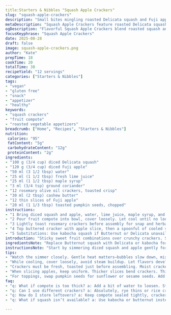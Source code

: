 ```yaml
---
title:Starters & Nibbles "Squash Apple Crackers"
slug: "squash-apple-crackers"
description: "Small bites mingling roasted Delicata squash and Fuji apple. Light syrup textures, warm spice hints from coriander instead of cumin. Spread almond butter on toasted olive oil crackers. Crunch balanced with soft fruit compote and crisp nut topping. Vegan, gluten free, egg free and lactose free appetizer. Simple ingredients upgraded with a touch of citrus and aromatic peel zest. Serve cold or slightly chilled. Storage up to five days refrigerated. Substitutions offered for nuts and crackers to suit allergies or pantry limits."
metaDescription: "Squash Apple Crackers feature roasted Delicata squash and Fuji apple. A vegan, gluten free appetizer with rich flavors."
ogDescription: "Flavorful Squash Apple Crackers blend roasted squash and apple. Perfect as an appetizer, balanced textures with nutty crunch."
focusKeyphrase: "Squash Apple Crackers"
date: 2025-08-28
draft: false
image: squash-apple-crackers.png
author: "Kate"
prepTime: 18
cookTime: 20
totalTime: 38
recipeYield: "12 servings"
categories: ["Starters & Nibbles"]
tags:
- "vegan"
- "gluten free"
- "snack"
- "appetizer"
- "healthy"
keywords:
- "squash crackers"
- "fruit compote"
- "roasted vegetable appetizers"
breadcrumb: ["Home", "Recipes", "Starters & Nibbles"]
nutrition: 
 calories: "95"
 fatContent: "5g"
 carbohydrateContent: "12g"
 proteinContent: "2g"
ingredients:
- "100 g (3/4 cup) diced Delicata squash"
- "120 g (3/4 cup) diced Fuji apple"
- "50 ml (3 1/2 tbsp) water"
- "25 ml (1 1/2 tbsp) fresh lime juice"
- "25 ml (1 1/2 tbsp) maple syrup"
- "3 ml (3/4 tsp) ground coriander"
- "12 rosemary olive oil crackers, toasted crisp"
- "30 ml (2 tbsp) cashew butter"
- "12 thin slices of Fuji apple"
- "20 ml (1 1/3 tbsp) toasted pumpkin seeds, chopped"
instructions:
- "1 Bring diced squash and apple, water, lime juice, maple syrup, and coriander to a rolling simmer in a small saucepan. Season carefully with salt and pepper. Listen for soft bubbling, watch as liquid thickens to glossy syrup—should coat the back of a spoon but not burn. Target a texture like thick jam, about 12-15 minutes but rely on look and touch over clocks."
- "2 Pour fruit compote into bowl, cover loosely. Let cool until no longer hot, about 15 minutes on counter. Refrigerate uncovered or loosely covered until fully cold, ideally 1 hour but minimum 30 minutes. This step firms flavors and texture. Keeps 5 days refrigerated in sealed container."
- "3 Lightly toast rosemary crackers before assembly for snap and herbal glow. Use dry pan or toaster oven. Spread each with a thin, even layer of cashew butter—cashew provides creaminess without overpowering, swap almond or sunflower butter if needed."
- "4 Top buttered cracker with apple slice, then a spoonful of cooled squash-apple compote. Sprinkle pumpkin seeds over to add earthy crunch, a contrast to soft fruit layers. Serve immediately to keep crackers crisp."
- "5 Substitutions: Use kabocha squash if Butternut or Delicata unavailable. For spice, coriander replaces cumin for brightness. Choose rye thin crisps or gluten free rice crackers for different textures. Nut butters interchangeable; sunflower seed butter works for nut allergies. Keep acidity balanced – lime juice can be swapped for lemon but use slightly less."
introduction: "Sticky sweet fruit combinations over crunchy crackers. Squash merges with apples that snap when bitten. Soft jam borders on syrupy from long gentle simmer, not rushed to scorch. Lime juice tugs sharp edges forward, yet mellow warmth comes from coriander’s floral buzz instead of cumin’s earth. The almond butter alternative, cashew butter, adds richness without heavy oiliness. Toasted pumpkin seeds crack like tiny fires beneath fruit layers. No fuss for fridge days after creation. Try topping different crackers to shift textures. Easy swap nuts for seed butters when allergies arise. Experienced palates will detect subtle shifts—the kind that happen when you balance acid and sugar just right. This is appetizer territory, but with concentrated layers of texture and flavor playing in simple ingredients. More than snack but less than meal, shared and savored."
ingredientsNote: "Replace Butternut squash with Delicata or kabocha for subtle flavor shifts and different water content. Delicata cooks faster due to thinner skin and less dense flesh, so reduce simmer by a few minutes to avoid overcooking. Fuji apples chosen for balanced sweetness and firmness; Cortland can exchange but monitor apple texture carefully—softer apples break down faster making compote too mushy if over-simmered. Water amount adjusted slightly to help control final syrup thickness; start less and add if too thick rather than thinning too much. Maple syrup provides natural sweetness but balancing acidity is critical, so lime juice replaces lemon here to impart brighter tang without overwhelming tropical notes. Ground coriander swaps cumin for floral lift, avoid overpowering spice by measuring carefully. Rosemary crackers add aromatic background, substitute gluten free seed crackers if needed—toast before use for enhanced crunch and flavor release. Cashew butter thickens and smooths; almond or sunflower butter works well too, depending on allergies."
instructionsNote: "Start by simmering diced squash and apple gently for a syrupy jam-like consistency. Don’t rush with high heat; scorch risk is real once thickening begins. Stir regularly, scraping bottom to prevent burning. Visual cue: mixture darkens and bubbles slow down, syrup coats spoon heavily. Salt and pepper here to round flavors, adjust carefully. Cooling temp vital; too hot and crackers get soggy, too cold and compote loses spreadability. Best to cool uncovered on counter initially to release steam, then fridge to fully chill and thicken flavor melds. Toast crackers fresh before spreading; stale or moist crackers ruin textural contrast. Use even butter layer to prevent soggy crackers but enough fat to carry flavor. Slice apple garnish thin and uniform for neat stacking; thicker slices bend or break crackers. Spoon compote gently to prevent cracking brittle bases."
tips:
- "Watch the simmer closely. Gentle heat matters—bubbles slow down, mixture thickens, becomes syrupy. A sticky jam feel indicates readiness."
- "While cooling, cover loosely, avoid steam buildup. Let flavors develop; space is key here. Refrigerate uncovered to keep compote’s concentration."
- "Crackers must be fresh, toasted just before assembling. Moist crackers? Forget that crunch. Thick spread of butter too—prevents sogginess."
- "When slicing apples, keep uniform. Thicker slices bend crackers. Thin, firm apples hold better. Check texture for best yield."
- "For toppings, swap pumpkin seeds for sunflower or sesame seeds. Add crunch without nuts. Check compatibility with allergies."
faq:
- "q: What if compote is too thick? a: Add a bit of water to loosen. Stir gently over low heat. Check consistency, adjust as needed."
- "q: Can I use different crackers? a: Absolutely, rye thins or rice crackers work. Just ensure they’re toasted—crunch factor required."
- "q: How do I store leftovers? a: Keep compote sealed tightly, crackers separately. Assemble fresh before serving for ideal crunch."
- "q: What if squash isn’t available? a: Use kabocha or butternut instead. Adjust cooking time for different textures but ensure proper softening."

---
```

